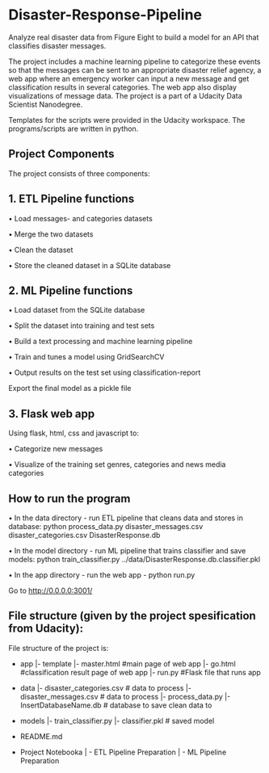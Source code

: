 # Disaster-Response-Pipeline
Analyze real disaster data from Figure Eight to build a model for an API that classifies disaster messages.

The project includes a machine learning pipeline to categorize these events so that the messages can be sent to an appropriate disaster relief agency, a web app where an emergency worker can input a new message and get classification results in several categories. The web app also display visualizations of message data. 
The project is a part of a Udacity Data Scientist Nanodegree.

Templates for the scripts were provided in the Udacity workspace. The programs/scripts are written in python.

## Project Components
The project consists of three components:

## 1. ETL Pipeline functions
•	Load messages- and categories datasets

•	Merge the two datasets

•	Clean the dataset

•	Store the cleaned dataset in a SQLite database

## 2. ML Pipeline functions
•	Load dataset from the SQLite database

•	Split the dataset into training and test sets

•	Build a text processing and machine learning pipeline

•	Train and tunes a model using GridSearchCV

•	Output results on the test set using classification-report

Export the final model as a pickle file

## 3. Flask web app
Using flask, html, css and javascript to:

•	Categorize new messages

•	Visualize of the training set genres, categories and news media categories


## How to run the program
•	In the data directory - run ETL pipeline that cleans data and stores in database:  python process_data.py disaster_messages.csv disaster_categories.csv DisasterResponse.db

•	In the model directory - run ML pipeline that trains classifier and save models: python train_classifier.py ../data/DisasterResponse.db.classifier.pkl

•	In the app directory - run the web app - python run.py

Go to http://0.0.0.0:3001/

## File structure (given by the project spesification from Udacity):
File structure of the project is:
- app
|- template
|- master.html  #main page of web app
|- go.html  #classification result page of web app
|- run.py  #Flask file that runs app

- data
|- disaster_categories.csv  # data to process 
|- disaster_messages.csv  # data to process
|- process_data.py
|- InsertDatabaseName.db   # database to save clean data to

- models
|- train_classifier.py
|- classifier.pkl  # saved model 

- README.md

- Project Notebooka
| - ETL Pipeline Preparation
| - ML Pipeline Preparation

 

 
